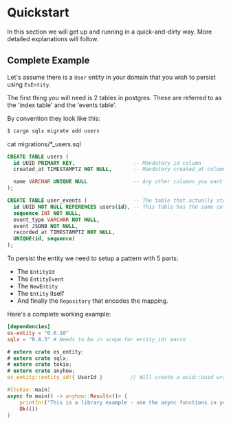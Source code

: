 # Quickstart

In this section we will get up and running in a quick-and-dirty way.
More detailed explanations will follow.

## Complete Example

Let's assume there is a `User` entity in your domain that you wish to persist using `EsEntity`.

The first thing you will need is 2 tables in postgres.
These are referred to as the 'index table' and the 'events table'.

By convention they look like this:

```bash
$ cargo sqlx migrate add users
```

cat migrations/*_users.sql
```sql
CREATE TABLE users (
  id UUID PRIMARY KEY,                   -- Mandatory id column
  created_at TIMESTAMPTZ NOT NULL,       -- Mandatory created_at column

  name VARCHAR UNIQUE NULL               -- Any other columns you want a quick 'index-based' lookup
);

CREATE TABLE user_events (               -- The table that actually stores the events sequenced per entity
  id UUID NOT NULL REFERENCES users(id), -- This table has the same columns for every entity you create (by convention named `<entity>_events`).
  sequence INT NOT NULL,
  event_type VARCHAR NOT NULL,
  event JSONB NOT NULL,
  recorded_at TIMESTAMPTZ NOT NULL,
  UNIQUE(id, sequence)
);
```

To persist the entity we need to setup a pattern with 5 parts:
- The `EntityId`
- The `EntityEvent`
- The `NewEntity`
- The `Entity` itself
- And finally the `Repository` that encodes the mapping.

Here's a complete working example:
```toml
[dependencies]
es-entity = "0.6.10"
sqlx = "0.8.3" # Needs to be in scope for entity_id! macro
```

```rust
# extern crate es_entity;
# extern crate sqlx;
# extern crate tokio;
# extern crate anyhow;
es_entity::entity_id!{ UserId }         // Will create a uuid::Uuid wrapper type. 

#[tokio::main]
async fn main() -> anyhow::Result<()> {
    println!("This is a library example - use the async functions in your application");
    Ok(())
}
```
